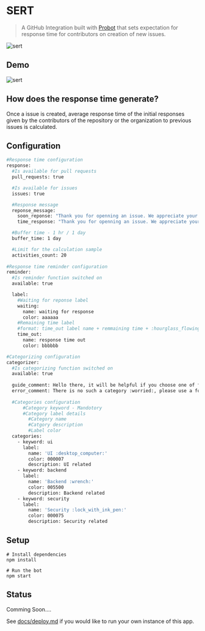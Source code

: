 # SERT

> A GitHub Integration built with [Probot](https://github.com/probot) that sets expectation for response time for contributors on creation of new issues.

![sert](https://user-images.githubusercontent.com/24356443/37246416-91213284-24ce-11e8-9140-04c9a6a905de.PNG)

## Demo
![sert](https://user-images.githubusercontent.com/24356443/37774892-714738c2-2e07-11e8-8c25-c14eed0790a4.gif)

## How does the response time generate?

Once a issue is created, average response time of the initial responses given by the contributors of the repository or the organization to previous issues is calculated.

## Configuration
```sh
#Response time configuration
response:
  #Is available for pull requests
  pull_requests: true

  #Is available for issues
  issues: true

  #Response message
  reponse_message:
    soon_reponse: "Thank you for openning an issue. We appreciate your contribution towards the project, someone will get back to you soon. :hourglass:"
    time_response: "Thank you for openning an issue. We appreciate your contribution towards the project, based on the past issues someone will get back to you within"

  #Buffer time - 1 hr / 1 day
  buffer_time: 1 day

  #Limit for the calculation sample
  activities_count: 20
  
#Response time reminder configuration
reminder:
  #Is reminder function switched on 
  available: true

  label:
    #Waiting for reponse label
    waiting:
      name: waiting for response
      color: aaaaaa
    #Remaining time label
    #format: time_out label name + remmaining time + :hourglass_flowing_sand:
    time_out:
      name: response time out
      color: bbbbbb

#Categorizing configuration
categorizer:
  #Is categorizing function switched on
  available: true
  
  guide_comment: Hello there, it will be helpful if you choose one of following categories.
  error_comment: There is no such a category :worried:, please use a following category.
 
  #Categories configuration
      #Category keyword - Mandotory
      #Category label details
        #Category name
        #Catgory description
        #Label color
  categories:
    - keyword: ui
      label:
        name: 'UI :desktop_computer:' 
        color: 000007
        description: UI related
    - keyword: backend
      label:
        name: 'Backend :wrench:'
        color: 005500
        description: Backend related
    - keyword: security
      label:
        name: 'Security :lock_with_ink_pen:'
        color: 000075
        description: Security related
```

## Setup

```
# Install dependencies
npm install

# Run the bot
npm start
```

## Status
Comming Soon....

See [docs/deploy.md](docs/deploy.md) if you would like to run your own instance of this app.
